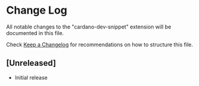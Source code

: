 # Change Log

All notable changes to the "cardano-dev-snippet" extension will be documented in this file.

Check [Keep a Changelog](http://keepachangelog.com/) for recommendations on how to structure this file.

## [Unreleased]

- Initial release